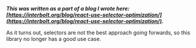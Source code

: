**_This was written as a part of a blog I wrote here: [https://interbolt.org/blog/react-use-selector-optimization/](https://interbolt.org/blog/react-use-selector-optimization/)._**

As it turns out, selectors are not the best approach going forwards, so this library no longer has a good use case.
